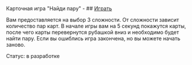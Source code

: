 Карточная игра "Найди пару" - ## [Играть](https://Atikingi.github.io/Card-game/)

Вам предоставляется на выбор 3 сложности.
От сложности зависит количество пар карт.
В начале игры вам на 5 секунд покажутся карты, после чего карты перевернутся
рубашкой вниз и необходимо будет найти пару.
Если вы ошиблись игра закончена, но вы можете начать заново.

Статус: в разработке

